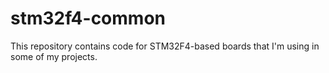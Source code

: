 # stm32f4-common
This repository contains code for STM32F4-based boards that I'm using in some of my projects.
